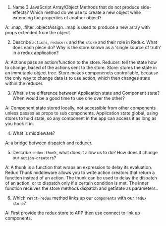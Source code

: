 1.  Name 3 JavaScript Array/Object Methods that do not produce side-effects? Which method do we use to create a new object while extending the properties of another object?

A: .map, .filter .objectAssign. .map is used to produce a new array with props extended from the object. 

2.  Describe `actions`, `reducers` and the `store` and their role in Redux. What does each piece do? Why is the store known as a 'single source of truth' in a redux application?

A: Actions pass an action/function to the store. 
    Reducer: tell the state how to change, based of the actions sent to the store. 
    Store: stores the state in an immutable object tree. Store makes componenets controllable, because the only way to change data is to use action, which then changes state within the reducer. 


3.  What is the difference between Application state and Component state? When would be a good time to use one over the other?

A: Component state stored locally, not accessible from other components unless passes as props to sub components. Application state global, using stores to hold state, so any component in the app can access it as long as you hook it in. 

4.  What is middleware?

A: a bridge between dispatch and reducer. 

5.  Describe `redux-thunk`, what does it allow us to do? How does it change our `action-creators`?

A: A thunk is a function that wraps an expression to delay its evaluation. Redux Thunk middleware allows you to write action creators that return a function instead of an action. The thunk can be used to delay the dispatch of an action, or to dispatch only if a certain condition is met. The inner function receives the store methods dispatch and getState as parameters.. 


6.  Which `react-redux` method links up our `components` with our `redux store`?

A: First provide the redux store to APP then use connect to link up components. 

